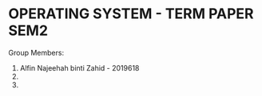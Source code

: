 # OPERATING SYSTEM - TERM PAPER SEM2

Group Members:
1. Alfin Najeehah binti Zahid - 2019618
2.
3.

